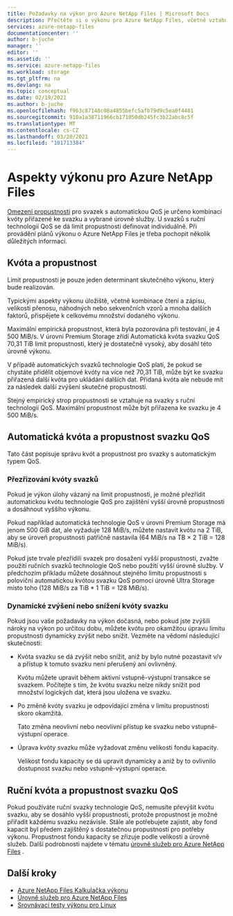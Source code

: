 ```yaml
---
title: Požadavky na výkon pro Azure NetApp Files | Microsoft Docs
description: Přečtěte si o výkonu pro Azure NetApp Files, včetně vztahu kvóty a limitu propustnosti a o tom, jak dynamicky zvyšovat a snižovat kvótu.
services: azure-netapp-files
documentationcenter: ''
author: b-juche
manager: ''
editor: ''
ms.assetid: ''
ms.service: azure-netapp-files
ms.workload: storage
ms.tgt_pltfrm: na
ms.devlang: na
ms.topic: conceptual
ms.date: 02/19/2021
ms.author: b-juche
ms.openlocfilehash: f963c87148c08a4855befc5afb79d9c5ea0f4481
ms.sourcegitcommit: 910a1a38711966cb171050db245fc3b22abc8c5f
ms.translationtype: MT
ms.contentlocale: cs-CZ
ms.lasthandoff: 03/20/2021
ms.locfileid: "101713384"
---
```

# <a name="performance-considerations-for-azure-netapp-files"></a>Aspekty výkonu pro Azure NetApp Files

[Omezení propustnosti](azure-netapp-files-service-levels.md) pro svazek s automatickou QoS je určeno kombinací kvóty přiřazené ke svazku a vybrané úrovně služby. U svazků s ruční technologií QoS se dá limit propustnosti definovat individuálně. Při provádění plánů výkonu o Azure NetApp Files je třeba pochopit několik důležitých informací. 

## <a name="quota-and-throughput"></a>Kvóta a propustnost  

Limit propustnosti je pouze jeden determinant skutečného výkonu, který bude realizován.  

Typickými aspekty výkonu úložiště, včetně kombinace čtení a zápisu, velikosti přenosu, náhodných nebo sekvenčních vzorů a mnoha dalších faktorů, přispějete k celkovému množství dodaného výkonu.  

Maximální empirická propustnost, která byla pozorována při testování, je 4 500 MiB/s.  V úrovni Premium Storage zřídí Automatická kvóta svazku QoS 70,31 TiB limit propustnosti, který je dostatečně vysoký, aby dosáhl této úrovně výkonu.  

V případě automatických svazků technologie QoS platí, že pokud se chystáte přidělit objemové kvóty na více než 70,31 TiB, může být ke svazku přiřazená další kvóta pro ukládání dalších dat. Přidaná kvóta ale nebude mít za následek další zvýšení skutečné propustnosti.  

Stejný empirický strop propustnosti se vztahuje na svazky s ruční technologií QoS. Maximální propustnost může být přiřazena ke svazku je 4 500 MiB/s.

## <a name="automatic-qos-volume-quota-and-throughput"></a>Automatická kvóta a propustnost svazku QoS

Tato část popisuje správu kvót a propustnost pro svazky s automatickým typem QoS.

### <a name="overprovisioning-the-volume-quota"></a>Přezřizování kvóty svazků

Pokud je výkon úlohy vázaný na limit propustnosti, je možné přezřídit automatickou kvótu technologie QoS pro zajištění vyšší úrovně propustnosti a dosáhnout vyššího výkonu.  

Pokud například automatická technologie QoS v úrovni Premium Storage má jenom 500 GiB dat, ale vyžaduje 128 MiB/s, můžete nastavit kvótu na 2 TiB, aby se úroveň propustnosti patřičně nastavila (64 MiB/s na TB × 2 TiB = 128 MiB/s).  

Pokud jste trvale přezřídili svazek pro dosažení vyšší propustnosti, zvažte použití ručních svazků technologie QoS nebo použití vyšší úrovně služby.  V předchozím příkladu můžete dosáhnout stejného limitu propustnosti s poloviční automatickou kvótou svazku QoS pomocí úrovně Ultra Storage místo toho (128 MiB/s za TiB * 1 TiB = 128 MiB/s).

### <a name="dynamically-increasing-or-decreasing-volume-quota"></a>Dynamické zvýšení nebo snížení kvóty svazku

Pokud jsou vaše požadavky na výkon dočasná, nebo pokud jste zvýšili nároky na výkon po určitou dobu, můžete kvótu pro okamžitou úpravu limitu propustnosti dynamicky zvýšit nebo snížit.  Vezměte na vědomí následující skutečnosti: 

* Kvóta svazku se dá zvýšit nebo snížit, aniž by bylo nutné pozastavit v/v a přístup k tomuto svazku není přerušený ani ovlivněný.  

    Kvótu můžete upravit během aktivní vstupně-výstupní transakce se svazkem.  Počítejte s tím, že kvótu svazku nelze nikdy snížit pod množství logických dat, která jsou uložena ve svazku.

* Po změně kvóty svazku je odpovídající změna v limitu propustnosti skoro okamžitá. 

    Tato změna neovlivní nebo neovlivní přístup ke svazku nebo vstupně-výstupní operace.  

* Úprava kvóty svazku může vyžadovat změnu velikosti fondu kapacity.  

    Velikost fondu kapacity se dá upravit dynamicky a aniž by to ovlivnilo dostupnost svazku nebo vstupně-výstupní operace.

## <a name="manual-qos-volume-quota-and-throughput"></a>Ruční kvóta a propustnost svazku QoS 

Pokud používáte ruční svazky technologie QoS, nemusíte převýšit kvótu svazku, aby se dosáhlo vyšší propustnosti, protože propustnost je možné přiřadit každému svazku nezávisle. Stále ale potřebujete zajistit, aby fond kapacit byl předem zajištěný s dostatečnou propustností pro potřeby výkonu. Propustnost fondu kapacity se zřizuje podle velikosti a úrovně služeb. Další podrobnosti najdete v tématu [úrovně služeb pro Azure NetApp Files](azure-netapp-files-service-levels.md) .


## <a name="next-steps"></a>Další kroky

- [Azure NetApp Files Kalkulačka výkonu](https://cloud.netapp.com/azure-netapp-files/tco?hs_preview=tIKQbfoF-41214739590)
- [Úrovně služeb pro Azure NetApp Files](azure-netapp-files-service-levels.md)
- [Srovnávací testy výkonu pro Linux](performance-benchmarks-linux.md)
